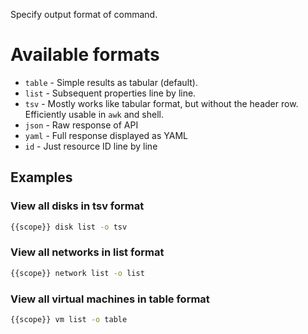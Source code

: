 Specify output format of command.

# Available formats

* ```table``` - Simple results as tabular (default).
* ```list``` - Subsequent properties line by line.
* ```tsv``` - Mostly works like tabular format, but without the header row. Efficiently usable in ```awk``` and shell.
* ```json``` - Raw response of API
* ```yaml``` - Full response displayed as YAML
* ```id``` - Just resource ID line by line

## Examples

### View all disks in tsv format

```bash
{{scope}} disk list -o tsv
```

### View all networks in list format

```bash
{{scope}} network list -o list
```

### View all virtual machines in table format

```bash
{{scope}} vm list -o table
```
